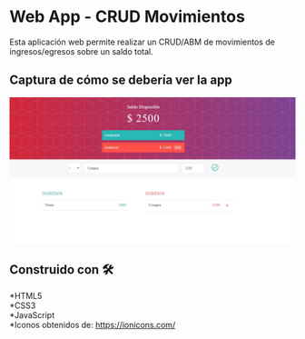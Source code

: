 # Web App - CRUD Movimientos

Esta aplicación web permite realizar un CRUD/ABM de movimientos de ingresos/egresos sobre un saldo total.


## Captura de cómo se debería ver la app

![Web app screenshot](https://raw.githubusercontent.com/alejozavala/CRUD-Mov/master/screenshot.jpeg)


## Construido con 🛠️

*HTML5 <br />
*CSS3 <br />
*JavaScript <br />
*Iconos obtenidos de: https://ionicons.com/ <br />
